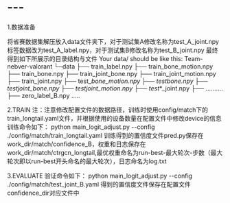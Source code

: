 # ---
1.数据准备

将省赛数据集解压放入data文件夹下，对于测试集A修改名称为test_A_joint.npy标签数据改为test_A_label.npy，对于测试集B修改名称为test_B_joint.npy
最终得到如下所展示的目录结构与文件
Your data/ should be like this:
Team-nebver-valorant
└─data
    ├── train_label.npy
    ├── train_bone_motion.npy
    ├── train_bone.npy
    ├── train_joint_bone.npy
    ├── train_joint_motion.npy
    ├── train_joint.npy
    ├── test_*_bone_motion.npy
    ├── test_*_bone.npy
    ├── test_*_joint_bone.npy
    ├── test_*_joint_motion.npy
    ├── test_*_joint.npy
    ├── ..........
    ├── zero_label_B.npy
.....

2.TRAIN
注：注意修改配置文件的数据路径，训练时使用config/match下的train_longtail.yaml文件，并根据使用的设备数量在配置文件中修改device的信息
训练命令如下：
python main_logit_adjust.py --config ./config/match/train_longtail.yaml
训练得到的置信度文件pred.py保存在work_dir/match/confidence_B，权重和日志保存在work_dir/match/ctrgcn_longtail,最优权重命名为run-best-最大轮次-步数（最大轮次即以run-best开头命名的最大轮次），日志命名为log.txt

3.EVALUATE
验证命令如下：
python main_logit_adjust.py --config ./config/match/test_joint_B.yaml
得到的置信度文件保存在配置文件confidence_dir对应文件中
